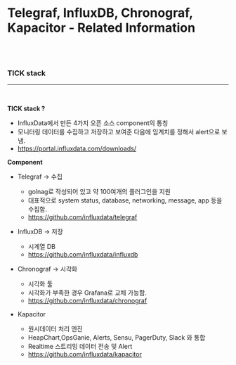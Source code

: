 # Telegraf, InfluxDB, Chronograf, Kapacitor - Related Information

<br>
<br>

### **TICK stack**

---

<br>

**TICK stack ?**

- InfluxData에서 만든 4가지 오픈 소스 component의 통칭
- 모니터링 데이터를 수집하고 저장하고 보여준 다음에 임계치를 정해서 alert으로 보냄.
- https://portal.influxdata.com/downloads/

**Component**

- Telegraf -> 수집

  - golnag로 작성되어 있고 약 100여개의 플러그인을 지원
  - 대표적으로 system status, database, networking, message, app 등을 수집함.
  - https://github.com/influxdata/telegraf

- InfluxDB -> 저장

  - 시계열 DB
  - https://github.com/influxdata/influxdb

- Chronograf -> 시각화

  - 시각화 툴
  - 시각화가 부족한 경우 Grafana로 교체 가능함.
  - https://github.com/influxdata/chronograf

- Kapacitor
  - 원시데이터 처리 엔진
  - HeapChart,OpsGanie, Alerts, Sensu, PagerDuty, Slack 와 통합
  - Realtime 스트리밍 데이터 전송 및 Alert
  - https://github.com/influxdata/kapacitor

<br>
